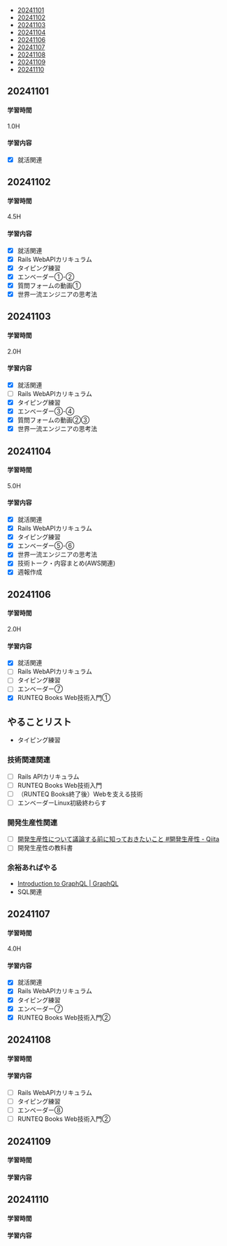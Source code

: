 - [20241101](https://github.com/nakayama-bird/TIL/blob/main/2024_10.md#20241101)
- [20241102](https://github.com/nakayama-bird/TIL/blob/main/2024_10.md#20241102)
- [20241103](https://github.com/nakayama-bird/TIL/blob/main/2024_10.md#20241103)
- [20241104](https://github.com/nakayama-bird/TIL/blob/main/2024_10.md#20241104)
- [20241106](https://github.com/nakayama-bird/TIL/blob/main/2024_10.md#20241106)
- [20241107](https://github.com/nakayama-bird/TIL/blob/main/2024_10.md#20241107)
- [20241108](https://github.com/nakayama-bird/TIL/blob/main/2024_10.md#20241108)
- [20241109](https://github.com/nakayama-bird/TIL/blob/main/2024_10.md#20241109)
- [20241110](https://github.com/nakayama-bird/TIL/blob/main/2024_10.md#20241110)

## 20241101
#### 学習時間
1.0H
#### 学習内容
- [X] 就活関連
## 20241102
#### 学習時間
4.5H
#### 学習内容
- [X] 就活関連
- [X] Rails WebAPIカリキュラム
- [X] タイピング練習
- [X] エンベーダー①-②
- [X] 質問フォームの動画①
- [X] 世界一流エンジニアの思考法
## 20241103
#### 学習時間
2.0H
#### 学習内容
- [X] 就活関連
- [ ] Rails WebAPIカリキュラム
- [X] タイピング練習
- [X] エンベーダー③-④
- [X] 質問フォームの動画②③
- [X] 世界一流エンジニアの思考法
## 20241104
#### 学習時間
5.0H
#### 学習内容
- [X] 就活関連
- [X] Rails WebAPIカリキュラム
- [X] タイピング練習
- [X] エンベーダー⑤-⑥
- [X] 世界一流エンジニアの思考法
- [X] 技術トーク・内容まとめ(AWS関連)
- [X] 週報作成
## 20241106
#### 学習時間
2.0H
#### 学習内容
- [X] 就活関連
- [ ] Rails WebAPIカリキュラム
- [ ] タイピング練習
- [ ] エンベーダー⑦
- [X] RUNTEQ Books Web技術入門①
## やることリスト
- タイピング練習
### 技術関連関連
- [ ] Rails APIカリキュラム
- [ ] RUNTEQ Books Web技術入門
- [ ] （RUNTEQ Books終了後）Webを支える技術
- [ ] エンベーダーLinux初級終わらす
### 開発生産性関連
- [ ] [開発生産性について議論する前に知っておきたいこと #開発生産性 - Qiita](https://qiita.com/hirokidaichi/items/53f0865398829bdebef1)
- [ ] 開発生産性の教科書
### 余裕あればやる
- [Introduction to GraphQL | GraphQL](https://graphql.org/learn/)
- SQL関連
## 20241107
#### 学習時間
4.0H
#### 学習内容
- [X] 就活関連
- [X] Rails WebAPIカリキュラム
- [X] タイピング練習
- [X] エンベーダー⑦
- [X] RUNTEQ Books Web技術入門②
## 20241108
#### 学習時間

#### 学習内容
- [ ] Rails WebAPIカリキュラム
- [ ] タイピング練習
- [ ] エンベーダー⑧
- [ ] RUNTEQ Books Web技術入門②
## 20241109
#### 学習時間

#### 学習内容
## 20241110
#### 学習時間

#### 学習内容

